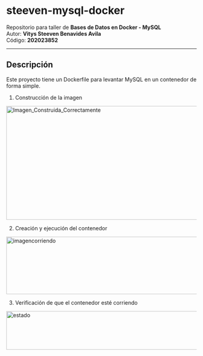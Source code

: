 # steeven-mysql-docker

Repositorio para taller de **Bases de Datos en Docker - MySQL**  
Autor: **Vitys Steeven Benavides Avila**  
Código: **202023852**

---

## Descripción
Este proyecto tiene un Dockerfile para levantar MySQL en un contenedor de forma simple.

1. Construcción de la imagen
<img width="1288" height="301" alt="Imagen_Construida_Correctamente" src="https://github.com/user-attachments/assets/0a550e63-541e-4c17-97de-948aa07c7793" />

2. Creación y ejecución del contenedor
<img width="557" height="152" alt="imagencorriendo" src="https://github.com/user-attachments/assets/ec5f85d0-ddf8-4ea4-9ab3-baab57505759" />

3. Verificación de que el contenedor esté corriendo
<img width="1077" height="102" alt="estado" src="https://github.com/user-attachments/assets/fe64af54-e817-4269-ad04-ebbdb2fd72fa" />




